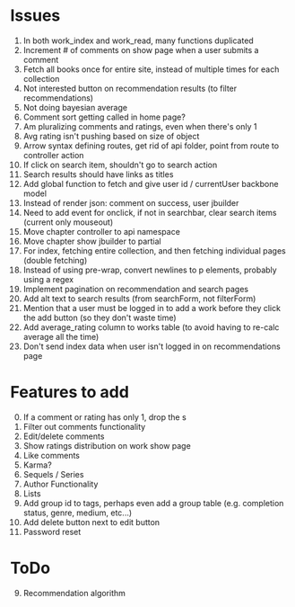 # Issues
1.  In both work_index and work_read, many functions duplicated
7.  Increment # of comments on show page when a user submits a comment
8.  Fetch all books once for entire site, instead of multiple times for each collection
9.  Not interested button on recommendation results (to filter recommendations)
10. Not doing bayesian average
13. Comment sort getting called in home page?
14. Am pluralizing comments and ratings, even when there's only 1
15. Avg rating isn't pushing based on size of object
16. Arrow syntax defining routes, get rid of api folder, point from route to controller action
18. If click on search item, shouldn't go to search action
20. Search results should have links as titles
24. Add global function to fetch and give user id / currentUser backbone model
25. Instead of render json: comment on success, user jbuilder
26. Need to add event for onclick, if not in searchbar, clear search items (current only mouseout)
27. Move chapter controller to api namespace
29. Move chapter show jbuilder to partial
30. For index, fetching entire collection, and then fetching individual pages (double fetching)
32. Instead of using pre-wrap, convert newlines to p elements, probably using a regex
33. Implement pagination on recommendation and search pages
34. Add alt text to search results (from searchForm, not filterForm)
35. Mention that a user must be logged in to add a work before they click the add button (so they don't waste time)
36. Add average_rating column to works table (to avoid having to re-calc average all the time)
37. Don't send index data when user isn't logged in on recommendations page

# Features to add
0. If a comment or rating has only 1, drop the s
1. Filter out comments functionality
2. Edit/delete comments
3. Show ratings distribution on work show page
3. Like comments
4. Karma?
5. Sequels / Series
6. Author Functionality
8. Lists
9. Add group id to tags, perhaps even add a group table (e.g. completion status, genre, medium, etc...)
10. Add delete button next to edit button
11. Password reset

# ToDo
9. Recommendation algorithm
